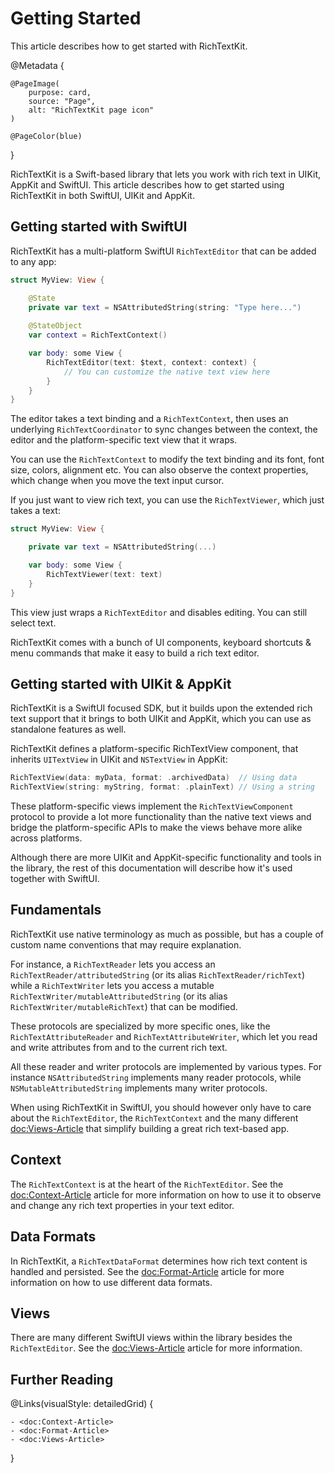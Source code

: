 # Getting Started

This article describes how to get started with RichTextKit.

@Metadata {
    
    @PageImage(
        purpose: card,
        source: "Page",
        alt: "RichTextKit page icon"
    )
    
    @PageColor(blue)
}

RichTextKit is a Swift-based library that lets you work with rich text in UIKit, AppKit and SwiftUI. This article describes how to get started using RichTextKit in both SwiftUI, UIKit and AppKit.



## Getting started with SwiftUI

RichTextKit has a multi-platform SwiftUI ``RichTextEditor`` that can be added to any app:

```swift
struct MyView: View {

    @State
    private var text = NSAttributedString(string: "Type here...")
    
    @StateObject
    var context = RichTextContext()

    var body: some View {
        RichTextEditor(text: $text, context: context) {
            // You can customize the native text view here
        }
    }
}
```

The editor takes a text binding and a ``RichTextContext``, then uses an underlying ``RichTextCoordinator`` to sync changes between the context, the editor and the platform-specific text view that it wraps. 

You can use the ``RichTextContext`` to modify the text binding and its font, font size, colors, alignment etc. You can also observe the context properties, which change when you move the text input cursor. 

If you just want to view rich text, you can use the ``RichTextViewer``, which just takes a text:

```swift
struct MyView: View {

    private var text = NSAttributedString(...)

    var body: some View {
        RichTextViewer(text: text)
    }
}
```

This view just wraps a ``RichTextEditor`` and disables editing. You can still select text.

RichTextKit comes with a bunch of UI components, keyboard shortcuts & menu commands that make it easy to build a rich text editor.



## Getting started with UIKit & AppKit

RichTextKit is a SwiftUI focused SDK, but it builds upon the extended rich text support that it brings to both UIKit and AppKit, which you can use as standalone features as well.

RichTextKit defines a platform-specific RichTextView component, that inherits `UITextView` in UIKit and `NSTextView` in AppKit:

```swift
RichTextView(data: myData, format: .archivedData)  // Using data
RichTextView(string: myString, format: .plainText) // Using a string
```

These platform-specific views implement the ``RichTextViewComponent`` protocol to provide a lot more functionality than the native text views and bridge the platform-specific APIs to make the views behave more alike across platforms.

Although there are more UIKit and AppKit-specific functionality and tools in the library, the rest of this documentation will describe how it's used together with SwiftUI. 



## Fundamentals

RichTextKit use native terminology as much as possible, but has a couple of custom name conventions that may require explanation.

For instance, a ``RichTextReader`` lets you access an ``RichTextReader/attributedString`` (or its alias ``RichTextReader/richText``) while a ``RichTextWriter`` lets you access a mutable ``RichTextWriter/mutableAttributedString`` (or its alias ``RichTextWriter/mutableRichText``) that can be modified.

These protocols are specialized by more specific ones, like the ``RichTextAttributeReader`` and ``RichTextAttributeWriter``, which let you read and write attributes from and to the current rich text.

All these reader and writer protocols are implemented by various types. For instance `NSAttributedString` implements many reader protocols, while `NSMutableAttributedString` implements many writer protocols.

When using RichTextKit in SwiftUI, you should however only have to care about the ``RichTextEditor``, the ``RichTextContext`` and the many different <doc:Views-Article> that simplify building a great rich text-based app.  



## Context

The ``RichTextContext`` is at the heart of the ``RichTextEditor``. See the <doc:Context-Article> article for more information on how to use it to observe and change any rich text properties in your text editor.



## Data Formats

In RichTextKit, a ``RichTextDataFormat`` determines how rich text content is handled and persisted. See the <doc:Format-Article> article for more information on how to use different data formats.



## Views

There are many different SwiftUI views within the library besides the ``RichTextEditor``. See the <doc:Views-Article> article for more information.



## Further Reading

@Links(visualStyle: detailedGrid) {
    
    - <doc:Context-Article>
    - <doc:Format-Article>
    - <doc:Views-Article>
}
